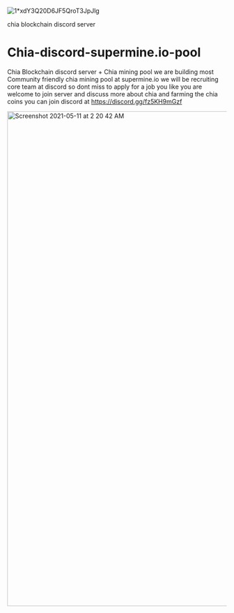 ![1*xdY3Q20D6JF5QroT3JpJlg](https://user-images.githubusercontent.com/13023313/117725112-51622f80-b202-11eb-8edc-b64747cd4100.png)

chia blockchain discord server

# Chia-discord-supermine.io-pool
Chia Blockchain discord server + Chia mining pool 
we are building most Community friendly chia mining pool at supermine.io 
we will be recruiting core team at discord so dont miss to apply for a job you like
you are welcome to join server and discuss more about chia and farming the chia coins
you can join discord at https://discord.gg/fz5KH9mGzf

<img width="1134" alt="Screenshot 2021-05-11 at 2 20 42 AM" src="https://user-images.githubusercontent.com/13023313/117725151-5de68800-b202-11eb-9cf7-943e6b8a9add.png">
